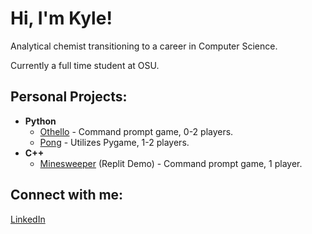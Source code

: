 <h1>Hi, I'm Kyle!</h1>
<p>Analytical chemist transitioning to a career in Computer Science.</p>
<p>Currently a full time student at OSU.</p>
<h2>Personal Projects:</h2>

- <b>Python</b>
  - [Othello](https://github.com/kipppppp/Othello) - Command prompt game, 0-2 players.
  - [Pong](https://github.com/kipppppp/Pong_pygame) - Utilizes Pygame, 1-2 players.
- <b>C++</b>
  - [Minesweeper](https://replit.com/@KyleGonzales2/Minesweeper-Demo) (Replit Demo) - Command prompt game, 1 player.

<h2>Connect with me:</h2>

[LinkedIn](https://www.linkedin.com/in/kyle-j-gonzales)
